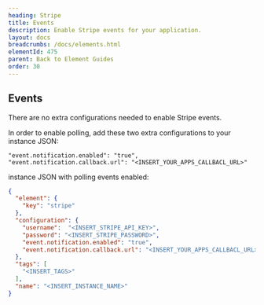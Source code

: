 ```yaml
---
heading: Stripe
title: Events
description: Enable Stripe events for your application.
layout: docs
breadcrumbs: /docs/elements.html
elementId: 475
parent: Back to Element Guides
order: 30
---
```


## Events

There are no extra configurations needed to enable Stripe events.

In order to enable polling, add these two extra configurations to your instance JSON:

```
"event.notification.enabled": "true",
"event.notification.callback.url": "<INSERT_YOUR_APPS_CALLBACL_URL>"
```

instance JSON with polling events enabled:

```json
{
  "element": {
    "key": "stripe"
  },
  "configuration": {
    "username":  "<INSERT_STRIPE_API_KEY>",
    "password": "<INSERT_STRIPE_PASSWORD>",
    "event.notification.enabled": "true",
    "event.notification.callback.url": "<INSERT_YOUR_APPS_CALLBACL_URL>"
  },
  "tags": [
    "<INSERT_TAGS>"
  ],
  "name": "<INSERT_INSTANCE_NAME>"
}
```
